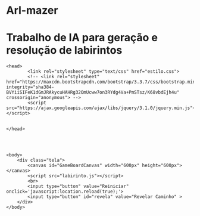 # ArI-mazer
<h1>Trabalho de IA para geração e resolução de labirintos</h1>

    <head>
            <link rel="stylesheet" type="text/css" href="estilo.css">
            <!-- <link rel="stylesheet" href="https://maxcdn.bootstrapcdn.com/bootstrap/3.3.7/css/bootstrap.min.css" integrity="sha384-BVYiiSIFeK1dGmJRAkycuHAHRg32OmUcww7on3RYdg4Va+PmSTsz/K68vbdEjh4u" crossorigin="anonymous"> -->
            <script src="https://ajax.googleapis.com/ajax/libs/jquery/3.1.0/jquery.min.js"></script>

        
    </head>




    <body>
        <div class="tela">
            <canvas id="GameBoardCanvas" width="600px" height="600px"></canvas>
            <script src="labirinto.js"></script>
            <br>
            <input type="button" value="Reiniciar" onclick='javascript:location.reload(true);'>            
            <input type="button" id="revela" value="Revelar Caminho" >
        </div>
    </body>
